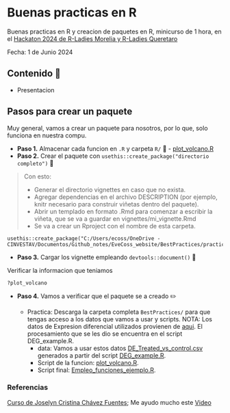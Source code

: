 # Buenas practicas en R
Buenas practicas en R y creacion de paquetes en R, minicurso de 1 hora, en el [Hackaton 2024 de R-Ladies Morelia y R-Ladies Queretaro](https://github.com/R-Ladies-Morelia/CursosRladiesMorelia_RladiesQueretaro_2024/tree/main/Hackaton2024)

Fecha: 1 de Junio 2024

## Contenido 📌

- Presentacion

##  Pasos para crear un paquete 

Muy general, vamos a crear un paquete para nosotros, por lo que, solo funciona en nuestra compu.

- **Paso 1.** Almacenar cada funcion en `.R` y carpeta `R/` 📕 - [plot_volcano.R](https://github.com/EveliaCoss/Buenaspracticas_R_Mayo2024/blob/main/BestPractices/practica/R/plot_volcano.R)
- **Paso 2.** Crear el paquete con `usethis::create_package("directorio completo")` 📁

> Con esto:
> - Generar el directorio vignettes en caso que no exista.
> - Agregar dependencias en el archivo DESCRIPTION (por ejemplo, knitr necesario para construir viñetas dentro del paquete).
> - Abrir un templado en formato .Rmd para comenzar a escribir la viñeta, que se va a guardar en vignettes/mi_vignette.Rmd
> - Se va a crear un Rproject con el nombre de esta carpeta.

```
usethis::create_package("C:/Users/ecoss/OneDrive - CINVESTAV/Documentos/Github_notes/EveCoss_website/BestPractices/practica/")
```

- **Paso 3.** Cargar los vignette empleando `devtools::document()` 📑

Verificar la informacion que teniamos

```
?plot_volcano
```

- **Paso 4.** Vamos a verificar que el paquete se a creado ✏️
  
  - Practica: Descarga la carpeta completa `BestPractices/` para que tengas acceso a los datos que vamos a usar y scripts.
NOTA: Los datos de Expresion diferencial utilizados provienen de [aqui](https://4va.github.io/biodatasci/r-rnaseq-airway.html#deseq2_analysis). El procesamiento que se les dio se encuentra en el script DEG_example.R.  
    - data: Vamos a usar estos datos [DE_Treated_vs_control.csv](https://github.com/EveliaCoss/Buenaspracticas_R_Mayo2024/blob/main/BestPractices/practica/DEG_example/DE_Treated_vs_control.csv) generados a partir del script [DEG_example.R](https://github.com/EveliaCoss/Buenaspracticas_R_Mayo2024/blob/main/BestPractices/practica/DEG_example/DEG_example.R). 
    - Script de la funcion: [plot_volcano.R](https://github.com/EveliaCoss/Buenaspracticas_R_Mayo2024/blob/main/BestPractices/practica/R/plot_volcano.R).
    - Script final: [Empleo_funciones_ejemplo.R](https://github.com/EveliaCoss/Buenaspracticas_R_Mayo2024/blob/main/BestPractices/practica/Empleo_funciones_ejemplo.R).
 
### Referencias

[Curso de Joselyn Cristina Chávez Fuentes](https://comunidadbioinfo.github.io/cdsb2023/creaci%C3%B3n-de-vi%C3%B1etas.html); Me ayudo mucho este [Video](https://www.youtube.com/watch?v=7ZgZ6qUKZvE&ab_channel=DaniMedi)

